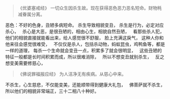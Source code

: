 > 《优婆塞戒经》
> 一切众生因杀生故。现在获得恶色恶力恶名短命。财物秏减眷属分离。

恶色：不好的色身，丑陋多病短命。
杀生导致相貌变丑，
杀生是行为，必定对应杀心，
&nbsp;
杀心是大恶，是很丑陋的，相由心生，相貌自然丑陋，
&nbsp;
看那些杀人犯，他们的相貌直接就能看出来，给人感觉很不舒服，
脸上充满这戾气，
这种人你和他来往会感觉很难受，
&nbsp;
不仅仅是杀人，包括杀动物，蚂蚁昆虫，鸡鸭鱼等，都是一样的道理，
每杀一个生命就会变丑一点，积累多了就会很明显，
&nbsp;
这些丑陋的特征一般都是长时间积累而成，所以很难消除，
&nbsp;
所以不想变丑就别杀生，
&nbsp;
反之想变美需要修慈心，

> 《佛说罪福报应经》
> 为人洁净无有疾病。从慈心中来。

不杀生，心生慈悲，不仅能变美，还能顺带得到健康大礼包，
&nbsp;
佛菩萨就不杀生，所以他们的相貌非常端正，三十二相八十种好。
